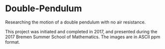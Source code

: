 # Double-Pendulum
Researching the motion of a double pendulum with no air resistance.

This project was initiated and completed in 2017, and presented during the 2017 Bremen Summer School of Mathematics.
The images are in ASCII ppm format.

